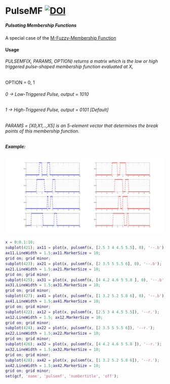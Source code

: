 # PulseMF [![DOI](https://zenodo.org/badge/151828731.svg)](https://zenodo.org/badge/latestdoi/151828731)

##### Pulsating Membership Functions
A special case of the [M-Fuzzy-Membership Function](https://github.com/somefunAgba/MFuzzyMF)

#### Usage
###### PULSEMF(X, PARAMS, OPTION) returns a matrix which is the  low or high triggered pulse-shaped membership function evaluated at X,

OPTION = 0, 1

###### 0 -> Low-Triggered Pulse, output = 1010

###### 1 -> High-Triggered Pulse, output = 0101 [Default]

###### PARAMS = [X0,X1,..,X5] is an 5-element vector that determines the break points of this membership function.

##### Example:

![url](pulse_view.svg)

```Matlab
x = 0:0.1:10;
subplot(421); ax11 = plot(x, pulsemf(x, [2.5 3 4 4.5 5.5], 0), '--.b');
ax11.LineWidth = 1.5;ax11.MarkerSize = 10;
grid on; grid minor;
subplot(423); ax21 = plot(x, pulsemf(x, [2 3.5 5 5.5 6], 0), '--.b');
ax21.LineWidth = 1.5;ax21.MarkerSize = 10;
grid on; grid minor;
subplot(425); ax31 = plot(x, pulsemf(x, [4 4.2 4.6 5 5.8 ], 0), '--.b');
ax31.LineWidth = 1.5;ax31.MarkerSize = 10;
grid on; grid minor;
subplot(427); ax41 = plot(x, pulsemf(x, [1 3.2 5.2 5.8 6], 0), '--.b');
ax41.LineWidth = 1.5;ax41.MarkerSize = 10;
grid on; grid minor;
subplot(422); ax12 = plot(x, pulsemf(x, [2.5 3 4 4.5 5.5]), '--r.');
ax12.LineWidth = 1.5; ax12.MarkerSize = 10;
grid on; grid minor;
subplot(424); ax22 = plot(x, pulsemf(x, [2 3.5 5 5.5 6]), '--r.');
ax22.LineWidth = 1.5;ax22.MarkerSize = 10;
grid on; grid minor;
subplot(426); ax32 = plot(x, pulsemf(x, [4 4.2 4.6 5 5.8 ]), '--r.');
ax32.LineWidth = 1.5;ax32.MarkerSize = 10;
grid on; grid minor;
subplot(428); ax42 = plot(x, pulsemf(x, [1 3.2 5.2 5.8 6]), '--r.');
ax42.LineWidth = 1.5;ax42.MarkerSize = 10;
grid on; grid minor;
set(gcf, 'name', 'pulsemf', 'numbertitle', 'off');
```
